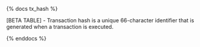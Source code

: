{% docs tx_hash %}

[BETA TABLE] - Transaction hash is a unique 66-character identifier that is generated when a transaction is executed. 

{% enddocs %}